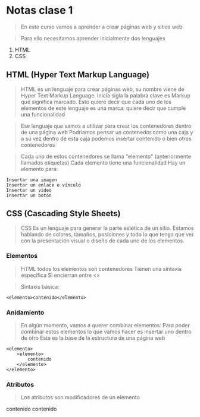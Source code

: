 # Notas clase 1

> En este curso vamos a aprender a crear páginas web y sitios web

> Para ello necesitamos aprender inicialmente dos lenguajes

1. HTML
2. CSS

## HTML (Hyper Text Markup Language)
> HTML es un lenguaje para crear páginas web, su nombre viene de Hyper Text Markup Language.
> Inicia sigla la palabra clave es Markup qué significa marcado. Esto quiere decir que cada uno de los elementos de este lenguaje es una marca: quiere decir que cumple una funcionalidad 

> Ese lenguaje que vamos a utilizar para crear los contenedores dentro de una página web
> Podríamos pensar un contenedor como una caja y a su vez dentro de esta caja podemos insertar contenido o bien otros contenedores

> Cada uno de estos contenedores se llama "elemento" (anteriormente llamados etiquetas)
> Cada elemento tiene una funcionalidad
> Hay un elemento para:

    Insertar una imagen   
    Insertar un enlace o vínculo   
    Insertar un video  
    Insertar un botón  

## CSS (Cascading Style Sheets)   
> CSS Es un lenguaje para generar la parte estética de un sitio.
> Estamos hablando de colores, tamaños, posiciones y todo lo que tenga que ver con la presentación visual o diseño de cada uno de los elementos.

### Elementos
> HTML todos los elementos son contenedores
> Tienen una sintaxis específica
> Si encierran entre <>

> Sintaxis básica:

    <elemento>contenido</elemento>

### Anidamiento
>  En algún momento, vamos a querer combinar elementos.
> Para poder combinar estos elementos lo que vamos hacer es insertar uno dentro de otro
> Esta es la base de la estructura de una página web

    <elemento>  
        <elemento>  
            contenido  
        </elemento>  
    </elemento>  

### Atributos
> Los atributos son modificadores de un elemento

<elemento atributo="valor">contenido</elemento>
<elemento atributo="valor" atributo2="valor">contenido</elemento>